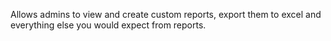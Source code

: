 Allows admins to view and create custom reports, export them to excel and everything else you would expect from reports.